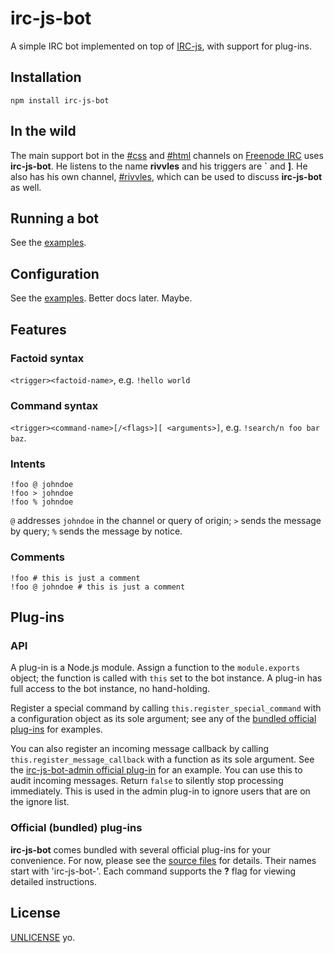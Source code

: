 # irc-js-bot

A simple IRC bot implemented on top of [IRC-js](https://github.com/gf3/IRC-js), with support for plug-ins.

## Installation

	npm install irc-js-bot

## In the wild

The main support bot in the [#css](irc://irc.freenode.net/css) and [#html](irc://irc.freenode.net/html) channels on [Freenode IRC](http://freenode.net) uses **irc-js-bot**. He listens to the name **rivvles** and his triggers are **`** and **]**. He also has his own channel, [#rivvles](irc://irc.freenode.net/rivvles), which can be used to discuss **irc-js-bot** as well.

## Running a bot

See the [examples](/colin-aarts/irc-js-bot/tree/master/examples).

## Configuration

See the [examples](/colin-aarts/irc-js-bot/tree/master/examples). Better docs later. Maybe.

## Features

### Factoid syntax

`<trigger><factoid-name>`, e.g. `!hello world`

### Command syntax

`<trigger><command-name>[/<flags>][ <arguments>]`, e.g. `!search/n foo bar baz`.

### Intents

	!foo @ johndoe
	!foo > johndoe
	!foo % johndoe

`@` addresses `johndoe` in the channel or query of origin; `>` sends the message by query; `%` sends the message by notice.

### Comments

	!foo # this is just a comment
	!foo @ johndoe # this is just a comment

## Plug-ins

### API

A plug-in is a Node.js module. Assign a function to the `module.exports` object; the function is called with `this` set to the bot instance. A plug-in has full access to the bot instance, no hand-holding.

Register a special command by calling `this.register_special_command` with a configuration object as its sole argument; see any of the [bundled official plug-ins](/colin-aarts/irc-js-bot/tree/master/node_modules) for examples.

You can also register an incoming message callback by calling `this.register_message_callback` with a function as its sole argument. See the [irc-js-bot-admin official plug-in](/colin-aarts/irc-js-bot/tree/master/node_modules/irc-js-bot-admin) for an example. You can use this to audit incoming messages. Return `false` to silently stop processing immediately. This is used in the admin plug-in to ignore users that are on the ignore list.

### Official (bundled) plug-ins

**irc-js-bot** comes bundled with several official plug-ins for your convenience. For now, please see the [source files](/colin-aarts/irc-js-bot/tree/master/node_modules) for details. Their names start with 'irc-js-bot-'. Each command supports the **?** flag for viewing detailed instructions.

## License

[UNLICENSE](/colin-aarts/irc-js-bot/blob/master/UNLICENSE) yo.
